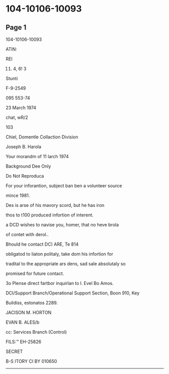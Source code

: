 # 104-10106-10093

## Page 1

104-10106-10093

ATIN:

REI

11. 4, 6! 3

Stunti

F-9-2549

095 553-74

23 March 1974

chat, wR/2

103

Chiel, Domentle Collaction Division

Joseph B. Harola

Your morandm of 11 larch 1974

Background Dee Only

Do Not Reproduca

For your inforantion, subject ban ben a volunteer source

mince 1981.

Des is arse of his mavory scord, but he has iron

thos to t100 produced infortion of interent.

a DCD wishes to navise you, homer, that no heve brola

of contet with derol..

Bhould he contact DC) ARE, Te 814

obligatod to liaton politaly, take dom his infortion for

tradital to the appropriate ars dens, sad sale absolutaly so

promised for future contact.

3o Plense direct fartbor inquirlan to l. Evel Bo Amos.

DCI/Support Branch/Operational Support Section, Boon 910, Key

Buildiss, estonatos 2289.

JACISON M. HORTON

EVAN B. ALES/b

cc: Services Branch (Control)

FILS:™ EH-25826

SECRET

B-S ITORY CI BY 010650

---

